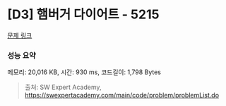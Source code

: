 # [D3] 햄버거 다이어트 - 5215 

[문제 링크](https://swexpertacademy.com/main/code/problem/problemDetail.do?contestProbId=AWT-lPB6dHUDFAVT) 

### 성능 요약

메모리: 20,016 KB, 시간: 930 ms, 코드길이: 1,798 Bytes



> 출처: SW Expert Academy, https://swexpertacademy.com/main/code/problem/problemList.do